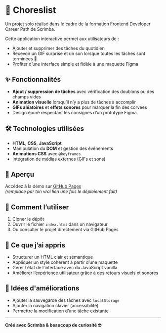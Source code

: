 # 🧹 Choreslist

Un projet solo réalisé dans le cadre de la formation Frontend Developer Career Path de Scrimba.

Cette application interactive permet aux utilisateurs de :
- Ajouter et supprimer des tâches du quotidien
- Recevoir un GIF surprise et un son lorsque toutes les tâches sont terminées 🎉
- Profiter d’une interface simple et fidèle à une maquette Figma

## ✨ Fonctionnalités

- **Ajout / suppression de tâches** avec vérification des doublons ou des champs vides
- **Animation visuelle** lorsqu’il n’y a plus de tâches à accomplir
- **GIFs aléatoires** et **effets sonores** pour marquer la fin des corvées
- Design épuré respectant les consignes d’un prototype Figma

## 🛠️ Technologies utilisées

- **HTML**, **CSS**, **JavaScript**
- Manipulation du **DOM** et gestion des événements
- **Animations CSS** avec `@keyframes`
- Intégration de médias externes (GIFs et sons)

## 📸 Aperçu

Accédez à la démo sur [GitHub Pages](https://gautierdemo.github.io/ChoresList/)  
_(remplace par ton vrai lien une fois le déploiement fait)_

## 📁 Comment l’utiliser

1. Cloner le dépôt  
2. Ouvrir le fichier `index.html` dans un navigateur  
3. Ou consulter le projet directement via GitHub Pages

## 🧠 Ce que j’ai appris

- Structurer un HTML clair et sémantique
- Appliquer un style cohérent à partir d’une maquette
- Gérer l’état de l’interface avec du JavaScript vanilla
- Améliorer l’expérience utilisateur grâce à des retours visuels et sonores

## 🔄 Idées d'améliorations

- Ajouter la sauvegarde des tâches avec `localStorage`
- Ajouter la navigation clavier (accessibilité)
- Permettre la modification d’une tâche existante

---

**Créé avec Scrimba & beaucoup de curiosité 🤓**
